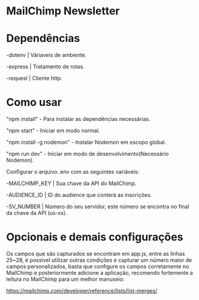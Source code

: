 # MailChimp Newsletter

# Dependências

-dotenv | Váriaveis de ambiente.

-express | Tratamento de rotas.

-request | Cliente http.

# Como usar

"npm install" - Para instalar as dependências necessárias.

"npm start" - Iniciar em modo normal.

"npm install -g nodemon" - Instalar Nodemon em escopo global.

"npm run dev" - Iniciar em modo de desenvolvimento(Necessário Nodemon).

Configurar o arquivo .env com as seguintes variáveis:

-MAILCHIMP_KEY | Sua chave da API do MailChimp.

-AUDIENCE_ID | ID do audience que conterá as inscrições.

-SV_NUMBER | Número do seu servidor, este número se encontra no final da chave da API (us-xx).

# Opcionais e demais configurações

Os campos que são capturados se encontram em app.js, entre as linhas 25~28, é possível utilizar outras condições e capturar um número maior de campos personalizados, basta que configure os campos corretamente no MailChimp e posteriormente adicione a aplicação, recomendo fortemente a leitura no MailChimp para um melhor manuseio:

https://mailchimp.com/developer/reference/lists/list-merges/